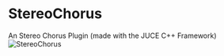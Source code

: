 # StereoChorus
An Stereo Chorus Plugin (made with the JUCE C++ Framework)
![StereoChorus](https://github.com/marcwilhite/StereoChorus/blob/master/image/StereoChorus.jpg)


